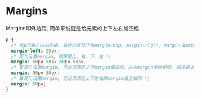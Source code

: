 # Margins

Margins即外边距, 简单来说就是给元素的上下左右加空格

```css
p {
  /* 给p元素左边加空格, 其余的属性还有margin-top, margin-right, margin-bottom */
  margin-left: 20px;
  /* 简化设置margin, 顺序是上、右、下、左 */
  margin: 50px 50px 50px 50px;
  /* 更简化设置margin, 但必须满足上下margin值相同、左右margin值也相同, 顺序是上下、左右 */
  margin: 50px 50px;
  /* 最简化设置margin, 但必须满足上下左右的margin值全相同 */
  margin: 50px;
}
```
